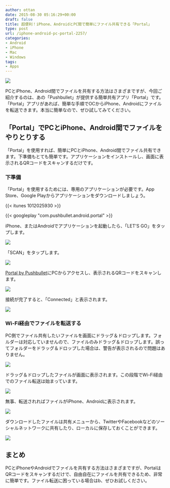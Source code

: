 ```yaml
---
author: ottan
date: 2015-08-30 05:16:29+00:00
draft: false
title: 超便利！iPhone、AndroidとPC間で簡単にファイル共有できる「Portal」
type: post
url: /iphone-android-pc-portal-2257/
categories:
- Android
- iPhone
- Mac
- Windows
tags:
- Apps
---
```


![](/images/2015/08/150830-55e2919df380a.png)






PCとiPhone、Android間でファイルを共有する方法はさまざまですが、今回ご紹介するのは、あの「Pushbullet」が提供する簡単共有アプリ「Portal」です。「Portal」アプリがあれば、簡単な手順でOCからiPhone、Androidにファイルを転送できます。本当に簡単なので、ぜひ試してみてください。





## 「Portal」でPCとiPhone、Android間でファイルをやりとりする





「Portal」を使用すれば、簡単にPCとiPhone、Android間でファイル共有できます。下準備もとても簡単です。アプリケーションをインストールし、画面に表示されるQRコードをスキャンするだけです。





### 下準備





「Portal」を使用するためには、専用のアプリケーションが必要です。App Store、Google Playからアプリケーションをダウンロードしましょう。



{{< itunes 1012025930 >}}

{{< googleplay "com.pushbullet.android.portal" >}}



iPhone、またはAndroidでアプリケーションを起動したら、「LET'S GO」をタップします。





![](/images/2015/08/150830-55e2919fc2ae6.png)






「SCAN」をタップします。





![](/images/2015/08/150830-55e291a18623e.png)






[Portal by Pushbullet](http://portal.pushbullet.com/)にPCからアクセスし、表示されるQRコードをスキャンします。





![](/images/2015/08/150830-55e291a32bd06.png)






接続が完了すると、「Connected」と表示されます。





![](/images/2015/08/150830-55e291a4ed2dc.png)






### Wi-Fi経由でファイルを転送する





PC側でファイル共有したいファイルを画面にドラッグ＆ドロップします。フォルダーは対応していませんので、ファイルのみドラッグ＆ドロップします。誤ってフォルダーをドラッグ＆ドロップした場合は、警告が表示されるので問題はありません。





![](/images/2015/08/150830-55e291a67a700.png)






ドラッグ＆ドロップしたファイルが画面に表示されます。この段階でWi-Fi経由でのファイル転送は始まっています。





![](/images/2015/08/150830-55e291a8103d9.png)






無事、転送されればファイルがiPhone、Androidに表示されます。





![](/images/2015/08/150830-55e291a9aeb18.png)






ダウンロードしたファイルは共有メニューから、TwitterやFacebookなどのソーシャルネットワークに共有したり、ローカルに保存しておくことができます。





![](/images/2015/08/150830-55e291ab9c251.png)






## まとめ





PCとiPhoneやAndroidでファイルを共有する方法はさまざまですが、PortalはQRコードをスキャンするだけで、自由自在にファイルを共有できるため、非常に簡単です。ファイル転送に困っている場合はb、ぜひお試しください。
